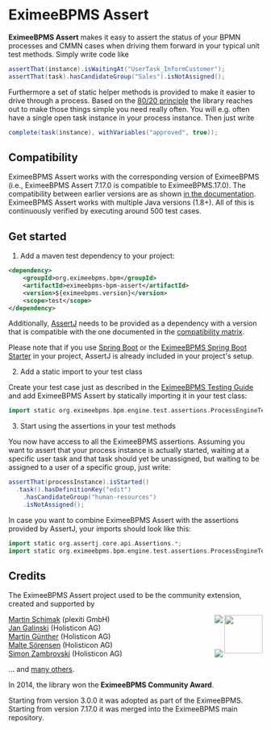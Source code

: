 # EximeeBPMS Assert

**EximeeBPMS Assert** makes it easy to assert the status of your BPMN processes and CMMN cases when driving them forward in your typical unit test methods. Simply write code like

```groovy
assertThat(instance).isWaitingAt("UserTask_InformCustomer");
assertThat(task).hasCandidateGroup("Sales").isNotAssigned();
```

Furthermore a set of static helper methods is provided to make it easier to drive through a process. Based on the [80/20 principle](https://en.wikipedia.org/wiki/Pareto_principle) the library reaches out to make those things simple you need really often. You will e.g. often have a single open task instance in your process instance. Then just write
 
```groovy
complete(task(instance), withVariables("approved", true));
```

## Compatibility

EximeeBPMS Assert works with the corresponding version of EximeeBPMS (i.e., EximeeBPMS Assert 7.17.0 is compatible to EximeeBPMS.17.0). The compatibility between earlier versions are as shown [in the documentation](https://docs.eximeebpms.org/manual/latest/user-guide/testing/#assertions-version-compatibility).
EximeeBPMS Assert works with multiple Java versions (1.8+). All of this is continuously verified by executing around 500 test cases. 

## Get started

1. Add a maven test dependency to your project:

```xml  
<dependency>
    <groupId>org.eximeebpms.bpm</groupId>
    <artifactId>eximeebpms-bpm-assert</artifactId>
    <version>${eximeebpms.version}</version>
    <scope>test</scope>
</dependency>
```

Additionally, [AssertJ](https://assertj.github.io/doc/) needs to be provided as a dependency with a version that is compatible with the one documented in the [compatibility matrix](https://docs.eximeebpms.org/manual/latest/user-guide/testing/#assertions-version-compatibility).

Please note that if you use [Spring Boot](https://spring.io/projects/spring-boot) or the [EximeeBPMS Spring Boot Starter](https://docs.eximeebpms.org/manual/latest/user-guide/spring-boot-integration/) in your project, AssertJ is already included in your project's setup.

2. Add a static import to your test class

Create your test case just as described in the [EximeeBPMS Testing Guide](https://docs.eximeebpms.org/manual/latest/user-guide/testing/) and add EximeeBPMS Assert by statically importing it in your test class:

```groovy  
import static org.eximeebpms.bpm.engine.test.assertions.ProcessEngineTests.*;
```

3. Start using the assertions in your test methods

You now have access to all the EximeeBPMS assertions. Assuming you want to assert that your process instance is actually started, waiting at a specific user task and that task should yet be unassigned, but waiting to be assigned to a user of a specific group, just write:

```groovy
assertThat(processInstance).isStarted()
  .task().hasDefinitionKey("edit")
    .hasCandidateGroup("human-resources")
    .isNotAssigned();
```

In case you want to combine EximeeBPMS Assert with the assertions provided by AssertJ, your imports should look like this:
```groovy  
import static org.assertj.core.api.Assertions.*;
import static org.eximeebpms.bpm.engine.test.assertions.ProcessEngineTests.*;
```

## Credits

The EximeeBPMS Assert project used to be the community extension, created and supported by

<img src="http://camunda.github.io/camunda-bpm-assert/resources/images/community-award.png" align="right" width="76">

[Martin Schimak](https://github.com/martinschimak) (plexiti GmbH)<a href="http://plexiti.com">
<img src="https://plexiti.com/images/plexiti-transparent.png" align="right"></img></a><br>
[Jan Galinski](https://github.com/jangalinski) (Holisticon AG)<br>
[Martin Günther](https://github.com/margue) (Holisticon AG)<br>
[Malte Sörensen](https://github.com/malteser) (Holisticon AG)<br>
<a href="http://www.holisticon.de"><img src="https://www.holisticon.de/wp-content/uploads/2020/08/logo2016_black_242.png" align="right" /></a>[Simon Zambrovski](https://github.com/zambrovski) (Holisticon AG)


... and [many others](https://github.com/camunda/camunda-bpm-assert/graphs/contributors).

In 2014, the library won the **EximeeBPMS Community Award**.

Starting from version 3.0.0 it was adopted as part of the EximeeBPMS.
Starting from version 7.17.0 it was merged into the EximeeBPMS main repository.